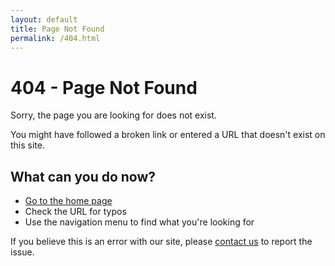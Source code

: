 ```yaml
---
layout: default
title: Page Not Found
permalink: /404.html
---
```


# 404 - Page Not Found

Sorry, the page you are looking for does not exist.

You might have followed a broken link or entered a URL that doesn't exist on this site.

## What can you do now?

- [Go to the home page](/)
- Check the URL for typos
- Use the navigation menu to find what you're looking for

If you believe this is an error with our site, please [contact us](mailto:support@nexusmcphub.com) to report the issue.
